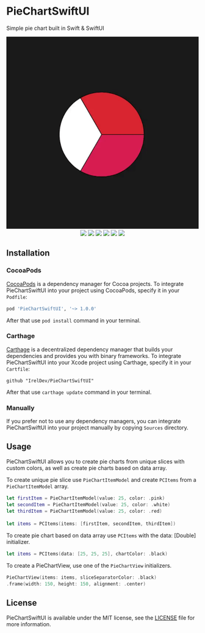 # PieChartSwiftUI
Simple pie chart built in Swift &amp; SwiftUI

<p align="center">  
<img src = "Assets/Demo.gif" /><br>
  <img src = "https://img.shields.io/badge/platform-iOS%2013%2B%20%7C%20macOS%2010.15%2B-lightgrey" />
  <img src = "https://img.shields.io/badge/swift-5.0-orange.svg" />
  <img src = "https://img.shields.io/badge/license-MIT-blue.svg" />
  <img src = "https://img.shields.io/badge/carthage-✔-blue" \>
  <img src = "https://img.shields.io/badge/cocoapods-✔-green.svg" />
  <img src = "https://img.shields.io/badge/pod-v1.0.0-green" \>
</p>

## Installation

### CocoaPods
[CocoaPods](https://cocoapods.org) is a dependency manager for Cocoa projects. To integrate PieChartSwiftUI into your project using CocoaPods, specify it in your `Podfile`:

```ruby
pod 'PieChartSwiftUI', '~> 1.0.0'
```
After that use `pod install` command in your terminal.

### Carthage
[Carthage](https://github.com/Carthage/Carthage) is a decentralized dependency manager that builds your dependencies and provides you with binary frameworks. To integrate PieChartSwiftUI into your Xcode project using Carthage, specify it in your `Cartfile`:

```ogdl
github "IrelDev/PieChartSwiftUI"
```
After that use `carthage update` command in your terminal.

### Manually
If you prefer not to use any dependency managers, you can integrate PieChartSwiftUI into your project manually by copying `Sources` directory.

## Usage
PieChartSwiftUI allows you to create pie charts from unique slices with custom colors, as well as create pie charts based on data array.

To create unique pie slice use `PieChartItemModel` and create `PCItems` from a `PieChartItemModel` array.
```swift
let firstItem = PieChartItemModel(value: 25, color: .pink)
let secondItem = PieChartItemModel(value: 25, color: .white)
let thirdItem = PieChartItemModel(value: 25, color: .red)

let items = PCItems(items: [firstItem, secondItem, thirdItem])
```

To create pie chart based on data array use `PCItems` with the data: [Double] initializer.
```swift
let items = PCItems(data: [25, 25, 25], chartColor: .black)
```

To create a PieChartView, use one of the `PieChartView` initializers.
```swift
PieChartView(items: items, sliceSeparatorColor: .black)
.frame(width: 150, height: 150, alignment: .center)
```

## License
PieChartSwiftUI is available under the MIT license, see the [LICENSE](LICENSE) file for more information.
